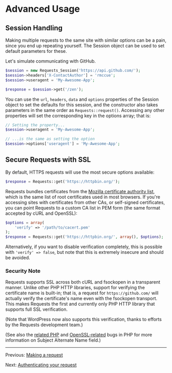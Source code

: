 Advanced Usage
==============

Session Handling
----------------
Making multiple requests to the same site with similar options can be a pain,
since you end up repeating yourself. The Session object can be used to set
default parameters for these.

Let's simulate communicating with GitHub.

```php
$session = new Requests_Session('https://api.github.com/');
$session->headers['X-ContactAuthor'] = 'rmccue';
$session->useragent = 'My-Awesome-App';

$response = $session->get('/zen');
```

You can use the `url`, `headers`, `data` and `options` properties of the Session
object to set the defaults for this session, and the constructor also takes
parameters in the same order as `Requests::request()`. Accessing any other
properties will set the corresponding key in the options array; that is:

```php
// Setting the property...
$session->useragent = 'My-Awesome-App';

// ...is the same as setting the option
$session->options['useragent'] = 'My-Awesome-App';
```


Secure Requests with SSL
------------------------
By default, HTTPS requests will use the most secure options available:

```php
$response = Requests::get('https://httpbin.org/');
```

Requests bundles certificates from the [Mozilla certificate authority list][],
which is the same list of root certificates used in most browsers. If you're
accessing sites with certificates from other CAs, or self-signed certificates,
you can point Requests to a custom CA list in PEM form (the same format
accepted by cURL and OpenSSL):

```php
$options = array(
	'verify' => '/path/to/cacert.pem'
);
$response = Requests::get('https://httpbin.org/', array(), $options);
```

Alternatively, if you want to disable verification completely, this is possible
with `'verify' => false`, but note that this is extremely insecure and should be
avoided.

### Security Note
Requests supports SSL across both cURL and fsockopen in a transparent manner.
Unlike other PHP HTTP libraries, support for verifying the certificate name is
built-in; that is, a request for `https://github.com/` will actually verify the
certificate's name even with the fsockopen transport. This makes Requests the
first and currently only PHP HTTP library that supports full SSL verification.

(Note that WordPress now also supports this verification, thanks to efforts by
the Requests development team.)

(See also the [related PHP][php-bug-47030] and [OpenSSL-related][php-bug-55820]
bugs in PHP for more information on Subject Alternate Name field.)

[Mozilla certificate authority list]: http://www.mozilla.org/projects/security/certs/
[php-bug-47030]: https://bugs.php.net/bug.php?id=47030
[php-bug-55820]:https://bugs.php.net/bug.php?id=55820

***

Previous: [Making a request](https://github.com/WordPress/Requests/blob/master/docs/usage.md)

Next: [Authenticating your request](https://github.com/WordPress/Requests/blob/master/docs/authentication.md)